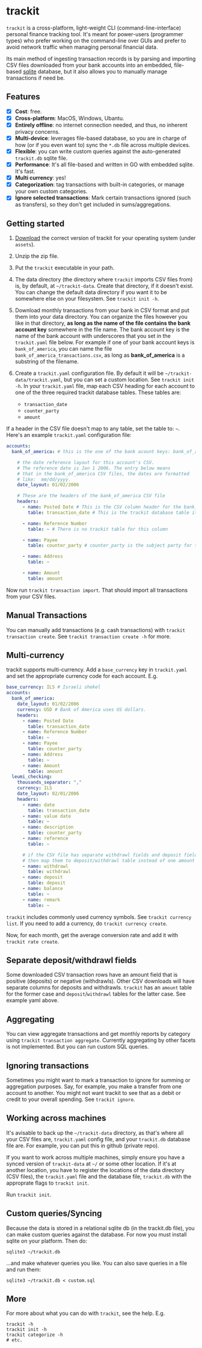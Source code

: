 # trackit
`trackit` is a cross-platform, light-weight CLI (command-line-interface) personal finance tracking tool. It's
meant for power-users (programmer types) who prefer working on the command-line over GUIs and prefer to avoid
network traffic when managing personal financial data.

Its main method of ingesting transaction records is by parsing and importing CSV files downloaded from your
bank accounts into an embedded, file-based [sqlite](https://sqlite.org/) database, but it also allows you to manually
manage transactions if need be.

## Features
- [x] **Cost**: free.
- [x] **Cross-platform**: MacOS, Windows, Ubantu.
- [x] **Entirely offline**: no internet connection needed, and thus, no inherent privacy concerns.
- [x] **Multi-device**: leverages file-based database, so you are in charge of how
   (or if you even want to) sync the `*.db` file across multiple devices.
- [x] **Flexible**: you can write custom queries against the auto-generated `trackit.db` sqlite file.
- [x] **Performance**: It's all file-based and written in GO with embedded sqlite. It's fast.
- [x] **Multi currency**: yes!
- [x] **Categorization**: tag transactions with built-in categories, or manage your own custom categories.
- [x] **Ignore selected transactions**: Mark certain transactions ignored (such as transfers), so they don't get included in
      sums/aggregations.

## Getting started
1. [Download](https://github.com/kahunacohen/trackit/releases/) the correct version of trackit for your operating system (under `assets`).
1. Unzip the zip file.
1. Put the `trackit` executable in your path.
1. The data directory (the directory where `trackit` imports CSV files from) is, by default, at `~/trackit-data`.
   Create that directory, if it doesn't exist. You can change the default data directory if you want it to be somewhere else
   on your filesystem. See `trackit init -h`.
1. Download monthly transactions from your bank in CSV format and put them into your data directory. You can organize the 
   files however you like in that directory, **as long as the name of the file contains the bank account key** somewhere in the file name. The bank account key is the name of the bank account with underscores that you set in the `trackit.yaml` file below. For example if one of your bank account keys
   is `bank_of_america`, you can name the file `bank_of_america_transactions.csv`, as long as **bank_of_america** is a substring
   of the filename.
1. Create a `trackit.yaml` configuration file. By default it will be `~/trackit-data/trackit.yaml`, but you can set a custom location.
   See `trackit init -h`. In your `trackit.yaml` file, map each CSV heading for each account to one of the three required trackit database tables. These tables are:
   
   * `transaction_date`
   * `counter_party`
   * `amount`

If a header in the CSV file doesn't map to any table, set the table to: `~`. Here's an example `trackit.yaml` configuration file:

```yaml
accounts:
  bank_of_america: # this is the one of the bank acount keys: bank_of_america

    # the date reference layout for this account's CSV.
    # The reference date is Jan 1 2006. The entry below means
    # that in the bank_of_america CSV files, the dates are formatted
    # like:  mm/dd/yyyy.
    date_layout: 01/02/2006

    # These are the headers of the bank_of_america CSV file
    headers:
      - name: Posted Date # This is the CSV column header for the bank_of_america.csv file
        table: transaction_date # This is the trackit database table it maps to

      - name: Reference Number
        table: ~ # There is no trackit table for this column

      - name: Payee
        table: counter_party # counter_party is the subject party for the transaction

      - name: Address
        table: ~

      - name: Amount
        table: amount
```

Now run `trackit transaction import`. That should import all transactions from your CSV files.

## Manual Transactions
You can manually add transactions (e.g. cash transactions) with `trackit transaction create`. See `trackit transaction create -h` for more.

## Multi-currency
trackit supports multi-currency. Add a `base_currency` key in `trackit.yaml` and set the appropriate currency code
for each account. E.g.

```yaml
base_currency: ILS # Israeli shekel
accounts:
  bank_of_america:
    date_layout: 01/02/2006
    currency: USD # Bank of America uses US dollars.
    headers:
      - name: Posted Date
        table: transaction_date
      - name: Reference Number
        table: ~
      - name: Payee
        table: counter_party
      - name: Address
        table: ~
      - name: Amount
        table: amount
  leumi_checking:
    thousands_separator: ","
    currency: ILS
    date_layout: 02/01/2006
    headers:
      - name: date
        table: transaction_date
      - name: value date
        table: ~
      - name: description
        table: counter_party
      - name: reference
        table: ~

      # if the CSV file has separate withdrawl fields and deposit fields (instead of one amount field),
      # then map them to deposit/withdrawl table instead of one amount table.
      - name: withdrawl 
        table: withdrawl
      - name: deposit
        table: deposit
      - name: balance
        table: ~
      - name: remark
        table: ~
```

`trackit` includes commonly used currency symbols. See `trackit currency list`. If you need to add a currency,
do `trackit currency create`. 

Now, for each month, get the average conversion rate and add it with `trackit rate create`.

## Separate deposit/withdrawl fields
Some downloaded CSV transaction rows have an amount field that is positive (deposits) or negative (withdrawls). Other
CSV downloads will have separate columns for deposits and withdrawls. `trackit` has an `amount` table for the former case
and `deposit`/`withdrawl` tables for the latter case. See example yaml above.

## Aggregating
You can view aggregate transactions and get monthly reports by category using `trackit transaction aggregate`. Currently
aggregating by other facets is not implemented. But you can run custom SQL queries.

## Ignoring transactions
Sometimes you might want to mark a transaction to ignore for summing or aggregation purposes. Say, for example, you
make a transfer from one account to another. You might not want trackit to see that as a debit or credit to your overall
spending. See `trackit ignore`.

## Working across machines
It's avisable to back up the `~/trackit-data` directory, as that's where all your CSV files are, `trackit.yaml` config file,
and your `trackit.db` database file are. For example, you can put this in github (private repo).

If you want to work across multiple machines, simply ensure you have a synced version of `trackit-data` at `~/` or some
other location. If it's at another location, you have to register the locations of the data directory (CSV files), the `trackit.yaml` file
and the database file, `trackit.db` with the approprate flags to `trackit init`.

Run `trackit init`.

## Custom queries/Syncing
Because the data is stored in a relational sqlite db (in the trackit.db file), you can make custom
queries against the database. For now you must install sqlite on your platform. Then do:

```
sqlite3 ~/trackit.db
```

...and make whatever queries you like. You can also save queries in a file and run them:

```
sqlite3 ~/trackit.db < custom.sql
```

## More
For more about what you can do with `trackit`, see the help. E.g.

```
trackit -h
trackit init -h
trackit categorize -h
# etc.
```
